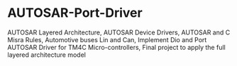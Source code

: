 # AUTOSAR-Port-Driver
AUTOSAR Layered Architecture, AUTOSAR Device Drivers, AUTOSAR and C Misra Rules, Automotive buses Lin and Can, Implement Dio and Port AUTOSAR Driver for TM4C Micro-controllers, Final project to apply the full layered architecture model
